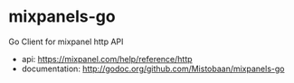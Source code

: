 mixpanels-go
============

Go Client for mixpanel http API 

* api: https://mixpanel.com/help/reference/http
* documentation: http://godoc.org/github.com/Mistobaan/mixpanels-go